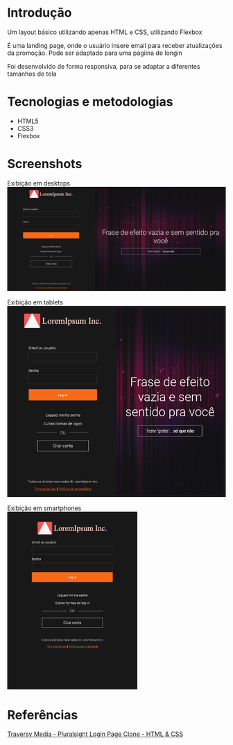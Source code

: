 # Introdução

Um layout básico utilizando apenas HTML e CSS, utilizando Flexbox

É uma landing page, onde o usuário insere email para receber atualizações da promoção. Pode ser adaptado para uma págiina de longin

Foi desenvolvido de forma responsiva, para se adaptar a diferentes tamanhos de tela

# Tecnologias e metodologias
* HTML5
* CSS3
* Flexbox

# Screenshots
Exibição em desktops<br>
<img src=".\screenshots\desktop.png" alt="Desktop view screenshot"/>

Exibição em tablets<br>
<img src=".\screenshots\tablet.png" alt="Tablet view screenshot"/>

Exibição em smartphones<br>
<img src=".\screenshots\smartphone.png" alt="Smartphone view screenshot" width=300px/>

# Referências
[Traversy Media - Pluralsight Login Page Clone - HTML & CSS](https://www.youtube.com/watch?v=wIx1O5Y5EB4&list=PLillGF-RfqbZTASqIqdvm1R5mLrQq79CU&index=9)
